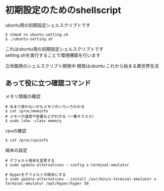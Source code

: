 # 初期設定のためのshellscript
ubuntu用の初期設定シェルスクリプトです  

```
$ chmod +x ubuntu-setting.sh
$ ./ubuntu-setting.sh
```
これはubuntu用の初期設定シェルスクリプトです  
setting.shを実行することで環境構築を行います  

立命館用のシェルスクリプト開発中
開発はubuntu
これから始まる異世界生活

## あって役に立つ確認コマンド

メモリ情報の確認

```
# あまり使わないかもメモリのいろいろわかる
$ cat /proc/meminfo
# メモリの速度や容量などがわかる（一番オススメ）
$ sudo lshw -class memory
```
cpuの確認

```
$ cat /proc/cpuinfo
```

端末の設定

```
# デフォルト端末を変更する
$ sudo update-alternatives --config x-terminal-emulator

# Hyperをデフォルトの端末にする
$ sudo update-alternatives --install /usr/bin/x-terminal-emulator x-terminal-emulator /opt/Hyper/hyper 50
```
